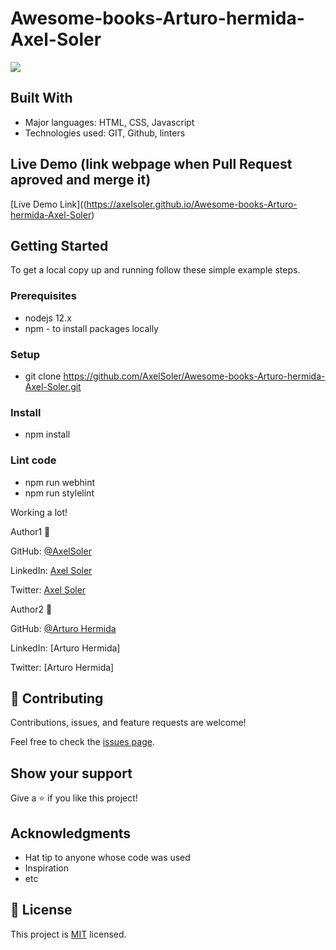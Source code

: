 # Awesome-books-Arturo-hermida-Axel-Soler

![](https://img.shields.io/badge/Microverse-blueviolet)

## Built With

- Major languages: HTML, CSS, Javascript
- Technologies used: GIT, Github, linters

## Live Demo (link webpage when Pull Request aproved and merge it)

[Live Demo Link]((https://axelsoler.github.io/Awesome-books-Arturo-hermida-Axel-Soler)


## Getting Started

To get a local copy up and running follow these simple example steps.

### Prerequisites
* nodejs 12.x
* npm - to install packages locally

### Setup
* git clone https://github.com/AxelSoler/Awesome-books-Arturo-hermida-Axel-Soler.git

### Install
* npm install

### Lint code
* npm run webhint
* npm run stylelint

Working a lot! 

Author1 👤 

GitHub: [@AxelSoler](https://github.com/AxelSoler)

LinkedIn: [Axel Soler](https://www.linkedin.com/in/axel-soler-685985232/)

Twitter: [Axel Soler](https://twitter.com/AxelSoler18)

Author2 👤 

GitHub: [@Arturo Hermida](https://github.com/Artbsc1992)

LinkedIn: [Arturo Hermida]

Twitter: [Arturo Hermida]

## 🤝 Contributing

Contributions, issues, and feature requests are welcome!

Feel free to check the [issues page](../../issues/).

## Show your support

Give a ⭐️ if you like this project!

## Acknowledgments

- Hat tip to anyone whose code was used
- Inspiration
- etc

## 📝 License

This project is [MIT](./MIT.md) licensed.
